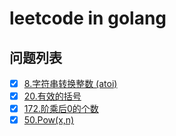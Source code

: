 # leetcode in golang  
## 问题列表
- [x] [8.字符串转换整数 (atoi)](https://github.com/CaiCandong/leetcode-golang/tree/master/code/problem0008)  
- [x] [20.有效的括号](https://github.com/CaiCandong/leetcode-golang/tree/master/code/problem0020)
- [x] [172.阶乘后0的个数](https://github.com/CaiCandong/leetcode-golang/tree/master/code/problem0172)
- [x] [50.Pow(x,n)](https://github.com/CaiCandong/leetcode-golang/tree/master/code/problem0050)
